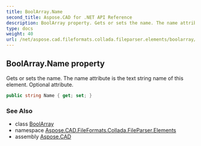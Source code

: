 ```yaml
---
title: BoolArray.Name
second_title: Aspose.CAD for .NET API Reference
description: BoolArray property. Gets or sets the name. The name attribute is the text string name of this element. Optional attribute
type: docs
weight: 40
url: /net/aspose.cad.fileformats.collada.fileparser.elements/boolarray/name/
---
```

## BoolArray.Name property

Gets or sets the name. The name attribute is the text string name of this element. Optional attribute.

```csharp
public string Name { get; set; }
```

### See Also

* class [BoolArray](../)
* namespace [Aspose.CAD.FileFormats.Collada.FileParser.Elements](../../boolarray/)
* assembly [Aspose.CAD](../../../)


